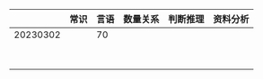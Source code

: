 |          | 常识 | 言语 | 数量关系 | 判断推理 | 资料分析 |
| -------- | ---- | ---- | -------- | -------- | -------- |
| 20230302 |      | 70   |          |          |          |
|          |      |      |          |          |          |
|          |      |      |          |          |          |
|          |      |      |          |          |          |
|          |      |      |          |          |          |
|          |      |      |          |          |          |
|          |      |      |          |          |          |
|          |      |      |          |          |          |
|          |      |      |          |          |          |

